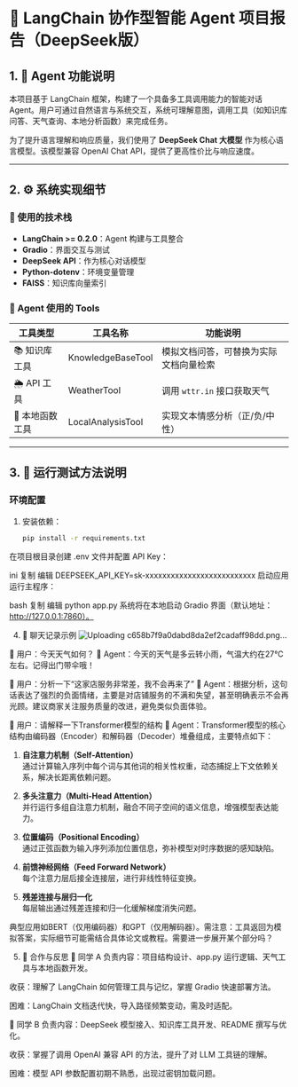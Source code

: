 # 🤖 LangChain 协作型智能 Agent 项目报告（DeepSeek版）

## 1. 🧠 Agent 功能说明

本项目基于 LangChain 框架，构建了一个具备多工具调用能力的智能对话 Agent。用户可通过自然语言与系统交互，系统可理解意图，调用工具（如知识库问答、天气查询、本地分析函数）来完成任务。

为了提升语言理解和响应质量，我们使用了 **DeepSeek Chat 大模型** 作为核心语言模型。该模型兼容 OpenAI Chat API，提供了更高性价比与响应速度。

---

## 2. ⚙️ 系统实现细节

### 🔧 使用的技术栈

- **LangChain >= 0.2.0**：Agent 构建与工具整合
- **Gradio**：界面交互与测试
- **DeepSeek API**：作为核心对话模型
- **Python-dotenv**：环境变量管理
- **FAISS**：知识库向量索引

### 🔨 Agent 使用的 Tools

| 工具类型 | 工具名称 | 功能说明 |
|----------|----------|-----------|
| 📚 知识库工具 | KnowledgeBaseTool | 模拟文档问答，可替换为实际文档向量检索 |
| 🌦️ API 工具 | WeatherTool | 调用 `wttr.in` 接口获取天气 |
| 🧮 本地函数工具 | LocalAnalysisTool | 实现文本情感分析（正/负/中性） |

---

## 3. 🧪 运行测试方法说明

### 环境配置

1. 安装依赖：
   ```bash
   pip install -r requirements.txt
在项目根目录创建 .env 文件并配置 API Key：

ini
复制
编辑
DEEPSEEK_API_KEY=sk-xxxxxxxxxxxxxxxxxxxxxxxxxx
启动应用
运行主程序：

bash
复制
编辑
python app.py
系统将在本地启动 Gradio 界面（默认地址：http://127.0.0.1:7860）。

4. 💬 聊天记录示例
![Uploading c658b7f9a0dabd8da2ef2cadaff98dd.png…]()

👤 用户：今天天气如何？
🤖 Agent：今天的天气是多云转小雨，气温大约在27°C左右。记得出门带伞哦！

👤 用户：分析一下“这家店服务非常差，我不会再来了”
🤖 Agent：根据分析，这句话表达了强烈的负面情绪，主要是对店铺服务的不满和失望，甚至明确表示不会再光顾。建议商家关注服务质量的改进，避免类似负面体验。

👤 用户：请解释一下Transformer模型的结构
🤖 Agent：Transformer模型的核心结构由编码器（Encoder）和解码器（Decoder）堆叠组成，主要特点如下：

1. **自注意力机制（Self-Attention）**  
   通过计算输入序列中每个词与其他词的相关性权重，动态捕捉上下文依赖关系，解决长距离依赖问题。

2. **多头注意力（Multi-Head Attention）**  
   并行运行多组自注意力机制，融合不同子空间的语义信息，增强模型表达能力。

3. **位置编码（Positional Encoding）**  
   通过正弦函数为输入序列添加位置信息，弥补模型对时序数据的感知缺陷。

4. **前馈神经网络（Feed Forward Network）**  
   每个注意力层后接全连接层，进行非线性特征变换。

5. **残差连接与层归一化**  
   每层输出通过残差连接和归一化缓解梯度消失问题。

典型应用如BERT（仅用编码器）和GPT（仅用解码器）。需注意：工具返回为模拟答案，实际细节可能需结合具体论文或教程。需要进一步展开某个部分吗？

5. 🤝 合作与反思
👩 同学 A
负责内容：项目结构设计、app.py 运行逻辑、天气工具与本地函数开发。

收获：理解了 LangChain 如何管理工具与记忆，掌握 Gradio 快速部署方法。

困难：LangChain 文档迭代快，导入路径频繁变动，需及时适配。

👨 同学 B
负责内容：DeepSeek 模型接入、知识库工具开发、README 撰写与优化。

收获：掌握了调用 OpenAI 兼容 API 的方法，提升了对 LLM 工具链的理解。

困难：模型 API 参数配置初期不熟悉，出现过密钥加载问题。
